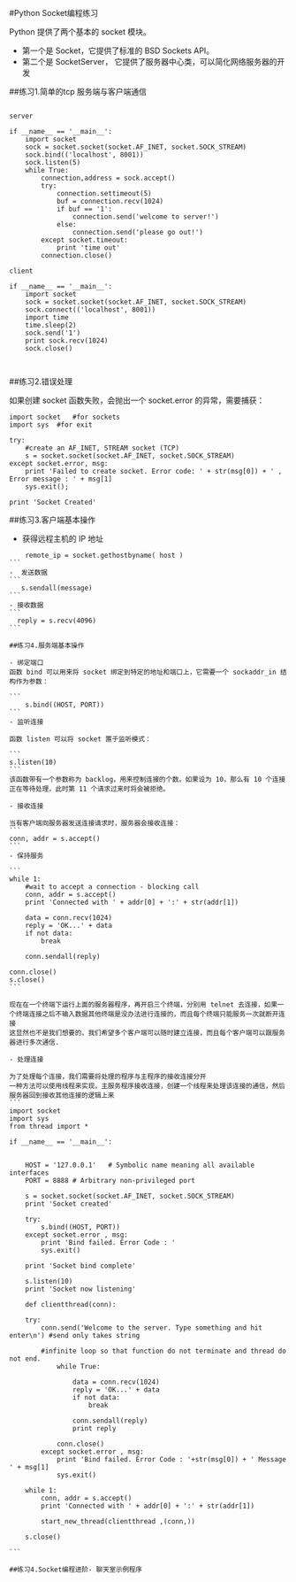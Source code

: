 #Python Socket编程练习

Python 提供了两个基本的 socket 模块。
   - 第一个是 Socket，它提供了标准的 BSD Sockets API。
   - 第二个是 SocketServer， 它提供了服务器中心类，可以简化网络服务器的开发
   
##练习1.简单的tcp 服务端与客户端通信

```

server 

if __name__ == '__main__':
    import socket
    sock = socket.socket(socket.AF_INET, socket.SOCK_STREAM)
    sock.bind(('localhost', 8001))
    sock.listen(5)
    while True:
        connection,address = sock.accept()
        try:
            connection.settimeout(5)
            buf = connection.recv(1024)
            if buf == '1':
                connection.send('welcome to server!')
            else:
                connection.send('please go out!')
        except socket.timeout:
            print 'time out'
        connection.close()

client

if __name__ == '__main__':
    import socket
    sock = socket.socket(socket.AF_INET, socket.SOCK_STREAM)
    sock.connect(('localhost', 8001))
    import time
    time.sleep(2)
    sock.send('1')
    print sock.recv(1024)
    sock.close()



```

##练习2.错误处理


如果创建 socket 函数失败，会抛出一个 socket.error 的异常，需要捕获：

```
import socket   #for sockets
import sys  #for exit
 
try:
    #create an AF_INET, STREAM socket (TCP)
    s = socket.socket(socket.AF_INET, socket.SOCK_STREAM)
except socket.error, msg:
    print 'Failed to create socket. Error code: ' + str(msg[0]) + ' , Error message : ' + msg[1]
    sys.exit();
 
print 'Socket Created'

```

##练习3.客户端基本操作

- 获得远程主机的 IP 地址
````
    remote_ip = socket.gethostbyname( host )
```
-  发送数据
```
   s.sendall(message)
```
- 接收数据
```
  reply = s.recv(4096)
```

##练习4.服务端基本操作

- 绑定端口
函数 bind 可以用来将 socket 绑定到特定的地址和端口上，它需要一个 sockaddr_in 结构作为参数：

```
    s.bind((HOST, PORT))
```
- 监听连接

函数 listen 可以将 socket 置于监听模式：

```
s.listen(10)
```
该函数带有一个参数称为 backlog，用来控制连接的个数。如果设为 10，那么有 10 个连接正在等待处理，此时第 11 个请求过来时将会被拒绝。

- 接收连接

当有客户端向服务器发送连接请求时，服务器会接收连接：
```
conn, addr = s.accept()
```
- 保持服务

```
while 1:
    #wait to accept a connection - blocking call
    conn, addr = s.accept()
    print 'Connected with ' + addr[0] + ':' + str(addr[1])
     
    data = conn.recv(1024)
    reply = 'OK...' + data
    if not data: 
        break
     
    conn.sendall(reply)
 
conn.close()
s.close()
```

现在在一个终端下运行上面的服务器程序，再开启三个终端，分别用 telnet 去连接，如果一个终端连接之后不输入数据其他终端是没办法进行连接的，而且每个终端只能服务一次就断开连接
这显然也不是我们想要的，我们希望多个客户端可以随时建立连接，而且每个客户端可以跟服务器进行多次通信.

- 处理连接

为了处理每个连接，我们需要将处理的程序与主程序的接收连接分开
一种方法可以使用线程来实现，主服务程序接收连接，创建一个线程来处理该连接的通信，然后服务器回到接收其他连接的逻辑上来
```
import socket
import sys
from thread import *

if __name__ == '__main__':

 
    HOST = '127.0.0.1'   # Symbolic name meaning all available interfaces
    PORT = 8888 # Arbitrary non-privileged port
     
    s = socket.socket(socket.AF_INET, socket.SOCK_STREAM)
    print 'Socket created'
     
    try:
        s.bind((HOST, PORT))
    except socket.error , msg:
        print 'Bind failed. Error Code : '
        sys.exit()
         
    print 'Socket bind complete'
     
    s.listen(10)
    print 'Socket now listening'
     
    def clientthread(conn):

    try:
        conn.send('Welcome to the server. Type something and hit enter\n') #send only takes string
         
        #infinite loop so that function do not terminate and thread do not end.
            while True:
             
                data = conn.recv(1024)
                reply = 'OK...' + data
                if not data: 
                    break
         
                conn.sendall(reply)
                print reply
         
            conn.close()
        except socket.error , msg:
            print 'Bind failed. Error Code : '+str(msg[0]) + ' Message ' + msg[1]
            sys.exit()
         
    while 1:
        conn, addr = s.accept()
        print 'Connected with ' + addr[0] + ':' + str(addr[1])
         
        start_new_thread(clientthread ,(conn,))
     
    s.close()

```

##练习4.Socket编程进阶- 聊天室示例程序


